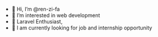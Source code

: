 - 👋 Hi, I’m @ren-zi-fa
- 👀 I’m interested in web development
- 🌱 Laravel Enthusiast,
- 🤗 I am currently looking for job and internship opportunity

